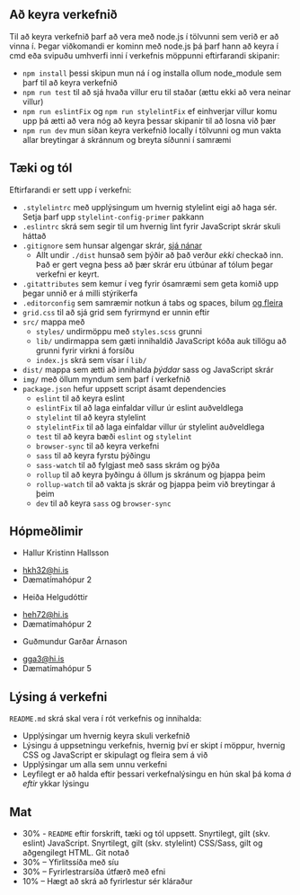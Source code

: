 
## Að keyra verkefnið
Til að keyra verkefnið þarf að vera með node.js í tölvunni sem verið er að vinna í.
Þegar viðkomandi er kominn með node.js þá þarf hann að keyra í cmd eða svipuðu umhverfi inni í verkefnis möppunni eftirfarandi skipanir:

* `npm install` þessi skipun mun ná í og installa ollum node_module sem þarf til að keyra verkefnið
* `npm run test` til að sjá hvaða villur eru til staðar (ættu ekki að vera neinar villur)
* `npm run eslintFix` og `npm run stylelintFix` ef einhverjar villur komu upp þá ætti að vera nóg að keyra þessar skipanir til að losna við þær
* `npm run dev` mun síðan keyra verkefnið locally í tölvunni og mun vakta allar breytingar á skránnum og breyta síðunni í samræmi 

## Tæki og tól

Eftirfarandi er sett upp í verkefni:

* `.stylelintrc` með upplýsingum um hvernig stylelint eigi að haga sér. Setja þarf upp `stylelint-config-primer` pakkann
* `.eslintrc` skrá sem segir til um hvernig lint fyrir JavaScript skrár skuli háttað
* `.gitignore` sem hunsar algengar skrár, [sjá nánar](https://help.github.com/ignore-files/)
  - Allt undir `./dist` hunsað sem þýðir að það verður _ekki_ checkað inn. Það er gert vegna þess að þær skrár eru útbúnar af tólum þegar verkefni er keyrt.
* `.gitattributes` sem kemur í veg fyrir ósamræmi sem geta komið upp þegar unnið er á milli stýrikerfa
* `.editorconfig` sem samræmir notkun á tabs og spaces, bilum [og fleira](https://editorconfig.org/)
* `grid.css` til að sjá grid sem fyrirmynd er unnin eftir
* `src/` mappa með
  - `styles/` undirmöppu með `styles.scss` grunni
  - `lib/` undirmappa sem gæti innihaldið JavaScript kóða auk tillögu að grunni fyrir virkni á forsíðu
  - `index.js` skrá sem vísar í `lib/`
* `dist/` mappa sem ætti að innihalda _þýddar_ sass og JavaScript skrár
* `img/` með öllum myndum sem þarf í verkefnið
* `package.json` hefur uppsett script ásamt dependencies
  - `eslint` til að keyra eslint
  - `eslintFix` til að laga einfaldar villur úr eslint auðveldlega
  - `stylelint` til að keyra stylelint
  - `stylelintFix` til að laga einfaldar villur úr stylelint auðveldlega
  - `test` til að keyra bæði `eslint` og `stylelint`
  - `browser-sync` til að keyra verkefni
  - `sass` til að keyra fyrstu þýðingu
  - `sass-watch` til að fylgjast með sass skrám og þýða
  - `rollup` til að keyra þyðingu á öllum js skránum og þjappa þeim
  - `rollup-watch` til að vakta js skrár og þjappa þeim við breytingar á þeim
  - `dev` til að keyra `sass` og `browser-sync`


## Hópmeðlimir

* Hallur Kristinn Hallsson 
- hkh32@hi.is 
- Dæmatímahópur 2
* Heiða Helgudóttir 
- heh72@hi.is 
- Dæmatímahópur 2
* Guðmundur Garðar Árnason 
- gga3@hi.is 
- Dæmatímahópur 5

## Lýsing á verkefni

`README.md` skrá skal vera í rót verkefnis og innihalda:

* Upplýsingar um hvernig keyra skuli verkefnið
* Lýsingu á uppsetningu verkefnis, hvernig því er skipt í möppur, hvernig CSS og JavaScript er skipulagt og fleira sem á við
* Upplýsingar um alla sem unnu verkefni
* Leyfilegt er að halda eftir þessari verkefnalýsingu en hún skal þá koma _á eftir_ ykkar lýsingu

## Mat

* 30% - `README` eftir forskrift, tæki og tól uppsett. Snyrtilegt, gilt (skv. eslint) JavaScript. Snyrtilegt, gilt (skv. stylelint) CSS/Sass, gilt og aðgengilegt HTML. Git notað
* 30% – Yfirlitssíða með síu
* 30% – Fyrirlestrarsíða útfærð með efni
* 10% – Hægt að skrá að fyrirlestur sér kláraður

